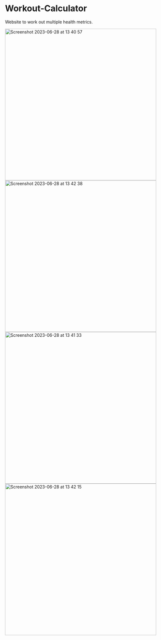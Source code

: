 # Workout-Calculator

Website to work out multiple health metrics.

<img width="500" alt="Screenshot 2023-06-28 at 13 40 57" src="https://github.com/FreddieSethi/Workout-Calculator/assets/71394523/988fc350-b9bb-45e0-a84d-682dadf385c0">
<img width="500" alt="Screenshot 2023-06-28 at 13 42 38" src="https://github.com/FreddieSethi/Workout-Calculator/assets/71394523/3dff9621-af80-49e4-ae8d-9559f90c81df">
<img width="500" alt="Screenshot 2023-06-28 at 13 41 33" src="https://github.com/FreddieSethi/Workout-Calculator/assets/71394523/e1a79600-e0cd-4acf-b918-cb5c3da7758f">
<img width="500" alt="Screenshot 2023-06-28 at 13 42 15" src="https://github.com/FreddieSethi/Workout-Calculator/assets/71394523/d635165d-4ea9-46e0-9fd0-8206dd9832bc">
